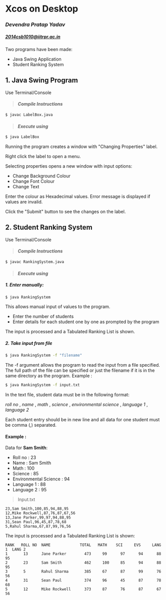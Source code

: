 # Xcos on Desktop

### *Devendra Pratap Yadav*
##### *2014csb1010@iitrpr.ac.in*

Two programs have been made:

  - Java Swing Application
  - Student Ranking System



## 1. Java Swing Program

Use Terminal/Console
>#### *Compile Instructions*
```sh
$ javac LabelBox.java
```
>#### *Execute using*
```sh
$ java LabelBox
```

Running the program creates a window with "Changing Properties" label.

Right click the label to open a menu. 

Selecting properties opens a new window with input options:
 - Change Background Colour
 - Change Font Colour
 - Change Text

Enter the colour as Hexadecimal values. Error message is displayed if values are invalid.

Click the "Submit" button to see the changes on the label.


## 2. Student Ranking System

Use Terminal/Console
>#### *Compile Instructions*
```sh
$ javac RankingSystem.java
```


>#### *Execute using*

##### 1. Enter manually:  
```sh
$ java RankingSystem
```
This allows manual input of values to the program. 
 - Enter the number of students
 - Enter details for each student one by one as prompted by the program
 
 The input is processed and a Tabulated Ranking List is shown.

 
##### 2. Take input from file
```sh
$ java RankingSystem -f "filename"
```

The -f argument allows the program to read the input from a file specified. The full path of the file can be specified or just the filename if it is in the same directory as the program.
Example : 
```sh
$ java RankingSystem -f input.txt
```

In the text file, student data must be in the following format:

  *roll no* , *name* , *math* , *science* , *environmental science* , *language 1* , *language 2*
  
Each student entry should be in new line and all data for one student must be comma (,) separated.
#### Example :

Data for **Sam Smith**:
 - Roll no : 23
 - Name : Sam Smith
 - Math : 100
 - Science : 85
 - Environmental Science : 94
 - Language 1 : 88
 - Language 2 : 95
 
> Input.txt
```
23,Sam Smith,100,85,94,88,95
12,Mike Rockwell,87,76,87,67,56
13,Jane Parker,99,97,94,88,95
31,Sean Paul,96,45,87,78,68
5,Rahul Sharma,67,87,99,76,56
```

The input is processed and a Tabulated Ranking List is shown:
```
RANK   ROLL NO  NAME             TOTAL   MATH    SCI     EVS     LANG 1  LANG 2
1       13      Jane Parker        473     99      97      94      88      95
2       23      Sam Smith          462     100     85      94      88      95
3       5       Rahul Sharma       385     67      87      99      76      56
4       31      Sean Paul          374     96      45      87      78      68
5       12      Mike Rockwell      373     87      76      87      67      56
```

